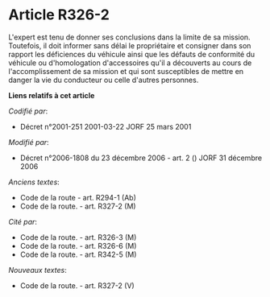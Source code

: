 # Article R326-2

L'expert est tenu de donner ses conclusions dans la limite de sa mission. Toutefois, il doit informer sans délai le
propriétaire et consigner dans son rapport les déficiences du véhicule ainsi que les défauts de conformité du véhicule ou
d'homologation d'accessoires qu'il a découverts au cours de l'accomplissement de sa mission et qui sont susceptibles de
mettre en danger la vie du conducteur ou celle d'autres personnes.

**Liens relatifs à cet article**

_Codifié par_:

  - Décret n°2001-251 2001-03-22 JORF 25 mars 2001

_Modifié par_:

  - Décret n°2006-1808 du 23 décembre 2006 - art. 2 () JORF 31 décembre 2006

_Anciens textes_:

  - Code de la route - art. R294-1 (Ab)
  - Code de la route. - art. R327-2 (M)

_Cité par_:

  - Code de la route. - art. R326-3 (M)
  - Code de la route. - art. R326-6 (M)
  - Code de la route. - art. R342-5 (M)

_Nouveaux textes_:

  - Code de la route. - art. R327-2 (V)
